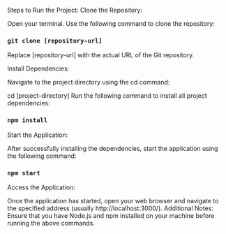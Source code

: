 
Steps to Run the Project:
Clone the Repository:

Open your terminal.
Use the following command to clone the repository:

### `git clone [repository-url]`
Replace [repository-url] with the actual URL of the Git repository.

Install Dependencies:

Navigate to the project directory using the cd command:

cd [project-directory]
Run the following command to install all project dependencies:

### `npm install`


Start the Application:

After successfully installing the dependencies, start the application using the following command:

### `npm start`
Access the Application:

Once the application has started, open your web browser and navigate to the specified address (usually http://localhost:3000/).
Additional Notes:
Ensure that you have Node.js and npm installed on your machine before running the above commands.
